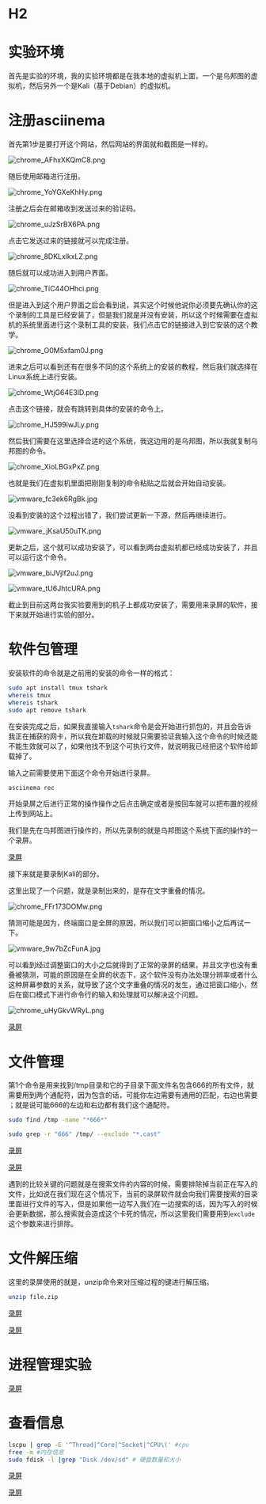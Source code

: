 # H2

# 实验环境

首先是实验的环境，我的实验环境都是在我本地的虚拟机上面，一个是乌邦图的虚拟机，然后另外一个是Kali（基于Debian）的虚拟机。

# 注册asciinema

首先第1步是要打开这个网站，然后网站的界面就和截图是一样的。

![chrome_AFhxXKQmC8.png](img/asciinema_login.png)

随后使用邮箱进行注册。

![chrome_YoYGXeKhHy.png](img/asciinema_email_sent.png)

注册之后会在邮箱收到发送过来的验证码。

![chrome_uJzSrBX6PA.png](img/email_asciinema.png)

点击它发送过来的链接就可以完成注册。

![chrome_8DKLxlkxLZ.png](img/asciinema_set_username.png)

随后就可以成功进入到用户界面。

![chrome_TiC44OHhci.png](img/asciinema_ready.png)

但是进入到这个用户界面之后会看到说，其实这个时候他说你必须要先确认你的这个录制的工具是已经安装了，但是我们就是并没有安装，所以这个时候需要在虚拟机的系统里面进行这个录制工具的安装，我们点击它的链接进入到它安装的这个教学。

![chrome_O0M5xfam0J.png](img/asciinema_installed.png)

进来之后可以看到还有在很多不同的这个系统上的安装的教程，然后我们就选择在Linux系统上进行安装。

![chrome_WtjG64E3lD.png](img/asciinema_install_guide.png)

点击这个链接，就会有跳转到具体的安装的命令上。

![chrome_HJ599iwJLy.png](img/install_asciinema_linux.png)

然后我们需要在这里选择合适的这个系统，我这边用的是乌邦图，所以我就复制乌邦图的命令。

![chrome_XioLBGxPxZ.png](img/asciiname_install_ubuntu.png)

也就是我们在虚拟机里面把刚刚复制的命令粘贴之后就会开始自动安装。

![vmware_fc3ek6RgBk.jpg](img/ubuntu_add_repository.jpg)

没看到安装的这个过程出错了，我们尝试更新一下源，然后再继续进行。

![vmware_jKsaU50uTK.png](img/ubuntu_install_error.png)

更新之后，这个就可以成功安装了，可以看到两台虚拟机都已经成功安装了，并且可以运行这个命令。

![vmware_biJVjlf2uJ.png](img/ubuntu_install_asciinema_done.png)

![vmware_tU6JhtcURA.png](img/kali_install_success.png)

截止到目前这两台我实验要用到的机子上都成功安装了，需要用来录屏的软件，接下来就开始进行实验的部分。

# **软件包管理**

安装软件的命令就是之前用的安装的命令一样的格式：

```bash
sudo apt install tmux tshark
whereis tmux 
whereis tshark
sudo apt remove tshark
```

在安装完成之后，如果我直接输入`tshark`命令是会开始进行抓包的，并且会告诉我正在捕获的网卡，所以我在卸载的时候就只需要验证我输入这个命令的时候还能不能生效就可以了，如果他找不到这个可执行文件，就说明我已经把这个软件给卸载掉了。

输入之前需要使用下面这个命令开始进行录屏。

```bash
asciinema rec
```

开始录屏之后进行正常的操作操作之后点击确定或者是按回车就可以把布置的视频上传到网站上。

我们是先在乌邦图进行操作的，所以先录制的就是乌邦图这个系统下面的操作的一个录屏。

[录屏](https://asciinema.org/a/gCPuyUSPQJVAb5mPMpbeFoVLL)

接下来就是要录制Kali的部分。

这里出现了一个问题，就是录制出来的，是存在文字重叠的情况。

![chrome_FFr173DOMw.png](img/asciinema_error.png)

猜测可能是因为，终端窗口是全屏的原因，所以我们可以把窗口缩小之后再试一下。

![vmware_9w7bZcFunA.jpg](img/kali_rec_done.jpg)

可以看到经过调整窗口的大小之后就得到了正常的录屏的结果，并且文字也没有重叠被猜测，可能的原因是在全屏的状态下，这个软件没有办法处理分辨率或者什么这种屏幕参数的关系，就导致了这个文字重叠的情况的发生，通过把窗口缩小，然后在窗口模式下进行命令行的输入和处理就可以解决这个问题。

![chrome_uHyGkvWRyL.png](img/asciinema_rec_result.png)

[录屏](https://asciinema.org/a/alSGkEbgzEZybxOUiVoq8yy1n)

# **文件管理**

第1个命令是用来找到/tmp目录和它的子目录下面文件名包含666的所有文件，就需要用到两个通配符，因为包含的话，可能你左边需要有通用的匹配，右边也需要 ；就是说可能666的左边和右边都有我们这个通配符。

```bash
sudo find /tmp -name "*666*"
```

```bash
sudo grep -r "666" /tmp/ --exclude "*.cast"
```

[录屏](https://asciinema.org/a/cGduo8Eo8K5bJhQXQQXTW1UHf)

[录屏](https://asciinema.org/a/OljhMWVCSP0oSG54pLZDtvXLS)

遇到的比较关键的问题就是在搜索文件的内容的时候，需要排除掉当前正在写入的文件，比如说在我们现在这个情况下，当前的录屏软件就会向我们需要搜索的目录里面进行文件的写入，但是如果他一边写入我们在一边搜索的话，因为写入的时候会更新数据，那么搜索就会造成这个卡死的情况，所以这里我们需要用到`exclude`这个参数来进行排除。

# 文件解压缩

这里的录屏使用的就是，unzip命令来对压缩过程的键进行解压缩。

```bash
unzip file.zip
```

[录屏](https://asciinema.org/a/CsdYKAkipKJZpUqhKu4ZJFPMA)

[录屏](https://asciinema.org/a/kHGETeSPbJMO58h7MYA1adm5B)

# 进程管理实验

[录屏](https://asciinema.org/a/aMBPeTiMHWR0rx0SQyDAndZMf)

# 查看信息

```bash
lscpu | grep -E '^Thread|^Core|^Socket|^CPU\(' #cpu
free -m #内存信息
sudo fdisk -l |grep "Disk /dev/sd" # 硬盘数量和大小
```

[录屏](https://asciinema.org/a/h3AJj1eZzbvbCQyydNaLOFRAo)

[录屏](https://asciinema.org/a/W0wcIXI3iLASg1qFDHOsGCqNo)